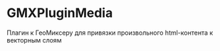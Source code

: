 GMXPluginMedia
==============

Плагин к ГеоМиксеру для привязки произвольного html-контента к векторным слоям
